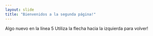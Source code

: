 ```yaml
---
layout: slide
title: "Bienvenidos a la segunda página!"
---
```

Algo nuevo en la línea 5
Utiliza la flecha hacia la izquierda para volver!
